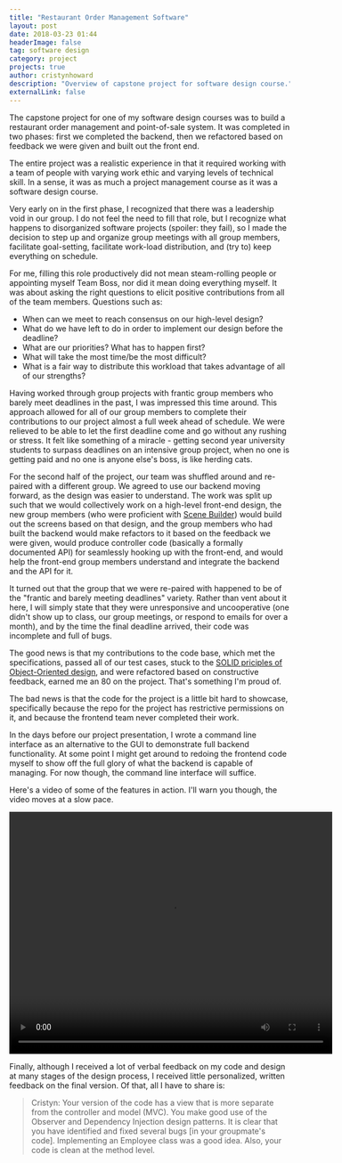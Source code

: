 ```yaml
---
title: "Restaurant Order Management Software"
layout: post
date: 2018-03-23 01:44
headerImage: false
tag: software design
category: project
projects: true
author: cristynhoward
description: "Overview of capstone project for software design course."
externalLink: false
---
```


The capstone project for one of my software design courses was to build a restaurant order management and point-of-sale system. It was completed in two phases: first we completed the backend, then we refactored based on feedback we were given and built out the front end.

The entire project was a realistic experience in that it required working with a team of people with varying work ethic and varying levels of technical skill. In a sense, it was as much a project management course as it was a software design course.

Very early on in the first phase, I recognized that there was a leadership void in our group. I do not feel the need to fill that role, but I recognize what happens to disorganized software projects <span class="spoiler">(spoiler: they fail)</span>, so I made the decision to step up and organize group meetings with all group members, facilitate goal-setting, facilitate work-load distribution, and (try to) keep everything on schedule. 

For me, filling this role productively did not mean steam-rolling people or appointing myself Team Boss, nor did it mean doing everything myself. <span class="evidence">It was about asking the right questions to elicit positive contributions from all of the team members.</span> Questions such as: 
- When can we meet to reach consensus on our high-level design?
- What do we have left to do in order to implement our design before the deadline? 
- What are our priorities? What has to happen first?
- What will take the most time/be the most difficult? 
- What is a fair way to distribute this workload that takes advantage of all of our strengths? 

Having worked through group projects with frantic group members who barely meet deadlines in the past, I was impressed this time around. <span class="evidence">This approach allowed for all of our group members to complete their contributions to our project almost a full week ahead of schedule.</span> We were relieved to be able to let the first deadline come and go without any rushing or stress. It felt like something of a miracle - getting second year university students to surpass deadlines on an intensive group project, when no one is getting paid and no one is anyone else's boss, is like herding cats.

<div class="breaker"></div>

For the second half of the project, our team was shuffled around and re-paired with a different group. We agreed to use our backend moving forward, as the design was easier to understand. The work was split up such that we would collectively work on a high-level front-end design, the new group members (who were proficient with [Scene Builder][1]) would build out the screens based on that design, and the group members who had built the backend would make refactors to it based on the feedback we were given, would produce controller code (basically a formally documented API) for seamlessly hooking up with the front-end, and would help the front-end group members understand and integrate the backend and the API for it. 

It turned out that the group that we were re-paired with happened to be of the "frantic and barely meeting deadlines" variety. Rather than vent about it here, I will simply state that they were unresponsive and uncooperative (one didn't show up to class, our group meetings, or respond to emails for over a month), and by the time the final deadline arrived, their code was incomplete and full of bugs.

The good news is that my contributions to the code base, which met the specifications, passed all of our test cases, stuck to the [SOLID priciples of Object-Oriented design][2], and were refactored based on constructive feedback, earned me an 80 on the project. That's something I'm proud of. 

The bad news is that the code for the project is a little bit hard to showcase, specifically because the repo for the project has restrictive permissions on it, and because the frontend team never completed their work.

In the days before our project presentation, I wrote a command line interface as an alternative to the GUI to demonstrate full backend functionality. At some point I might get around to redoing the frontend code myself to show off the full glory of what the backend is capable of managing. For now though, the command line interface will suffice.

Here's a video of some of the features in action. I'll warn you though, the video moves at a slow pace.

<video controls="controls" width="580" height="435" 
       name="Restaurant Software Command Line Demo" 
       src="http://cristynhoward.github.io/assets/restaurant_demo.mov">
       </video>

<div class="breaker"></div>

Finally, although I received a lot of verbal feedback on my code and design at many stages of the design process, 
I received little personalized, written feedback on the final version. Of that, all I have to share is:

> Cristyn: Your version of the code has a view that is more separate from the
controller and model (MVC). You make good use of the Observer and
Dependency Injection design patterns. It is clear that you have identified
and fixed several bugs [in your groupmate's code]. Implementing an Employee class was a good idea.
Also, your code is clean at the method level.




[1]: https://gluonhq.com/products/scene-builder/
[2]: https://en.wikipedia.org/wiki/SOLID